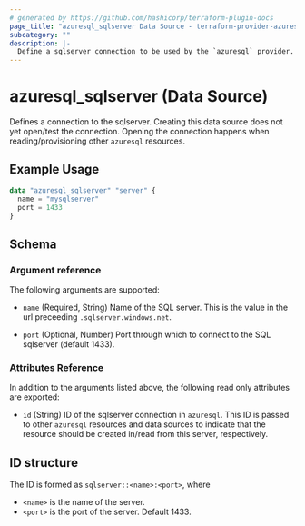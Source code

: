 ```yaml
---
# generated by https://github.com/hashicorp/terraform-plugin-docs
page_title: "azuresql_sqlserver Data Source - terraform-provider-azuresql"
subcategory: ""
description: |-
  Define a sqlserver connection to be used by the `azuresql` provider.
---
```


# azuresql_sqlserver (Data Source)

Defines a connection to the sqlserver. Creating this data source does not yet open/test the connection. Opening the connection happens when reading/provisioning other `azuresql` resources.

## Example Usage

```terraform
data "azuresql_sqlserver" "server" {
  name = "mysqlserver"
  port = 1433
}
```

<!-- schema generated by tfplugindocs -->
## Schema

### Argument reference
The following arguments are supported:

- `name` (Required, String) Name of the SQL server. This is the value in the url preceeding `.sqlserver.windows.net`.

- `port` (Optional, Number) Port through which to connect to the SQL sqlserver (default 1433).

### Attributes Reference
In addition to the arguments listed above, the following read only attributes are exported:

- `id` (String) ID of the sqlserver connection in `azuresql`. This ID is passed to other `azuresql` resources and data sources to indicate that the resource should be created in/read from this server, respectively.

## ID structure

The ID is formed as `sqlserver::<name>:<port>`, where
* `<name>` is the name of the server.
* `<port>` is the port of the server. Default 1433.
